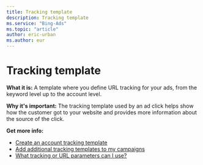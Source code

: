 ```yaml
---
title: Tracking template
description: Tracking template
ms.service: "Bing-Ads"
ms.topic: "article"
author: eric-urban
ms.author: eur
---
```


# Tracking template

**What it is:**  A template where you define URL tracking for your ads, from the keyword level up to the account level.

**Why it's important:**   The tracking template used by an ad click helps show how the customer got to your website and provides more information about the source of the click.

**Get more info:**
- [Create an account tracking template](../hlp_BA_CONC_UpgradeURL_TrackTemplateGlobalParam.md)
- [Add additional tracking templates to my campaigns](../hlp_BA_CONC_UpgradeURL_TrackTemplateCampaignLevel.md)
- [What tracking or URL parameters can I use?](../hlp_BA_CONC_UpgradeURL_URLParameters.md)


